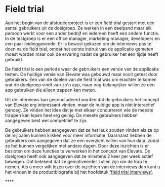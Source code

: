 # Field trial

Aan het begin van de afstudeerproject is er een field trial gestart met een aantal gebruikers uit de doelgroep. Ze werken in een deelpand maar elk persoon werkt voor een ander bedrijf en iedereen heeft een andere functie. In de testgroep is er een office manager, marketing manager, developers en een paar leidinggevende. Er is bewust gekozen om de interviews pas te doen na de field trial, omdat het eerste indruk van de applicatie gemeten moest worden maar ook de ervaring nadat de gebruiker het een tijdje heeft gebruikt. 

De field trial is een periode waar de gebruikers een versie van de applicatie testen. De huidige versie van Elevate was gebouwd maar nooit getest door gebruikers. Een van de doelen van de field trial was om erachter te komen wat de doelgroep vindt van zo'n app, maar nog belangrijker willen ze een app gebruiken die alleen trappen kan meten. 

Uit de interviews kan geconcludeerd worden dat de gebruikers het concept van Elevate erg interessant vinden, maar de huidige app is niet interactief genoeg. Ze vinden het idee dat je met elkaar concurreren wie de meeste trappen kan lopen heel erg geinig. De meeste gebruikers hebben aangegeven best wel competitief te zijn. 

De gebruikers hebben aangegeven dat ze het leuk zouden vinden als ze op de mijlpalen kunnen klikken voor meer informatie. Daarnaast hebben de gebruikers ook aangegeven dat ze een overzicht willen van hun data, zodat ze het kunnen vergelijken met andere dagen. Door deze inzichten is er besloten om deze functies te verwerken in het concept van Elevate. De doelgroep heeft ook aangegeven dat ze minstens 2 keer per week actief bewegen. Dat betekent dat ze gemotiveerder zullen zijn om de trap te nemen. Als u meer wilt lezen over de inzichten van de interviews dan kunt u het vinden in de productbiografie bij het hoofdstuk ['field trial interviews'](https://s-sontoidjojo.gitbook.io/productbiografie/designbrief/field-trial/field-trial-interviews).

\*\*\*\*

